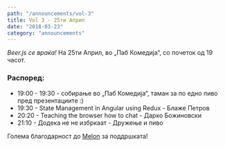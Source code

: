 ```yaml
---
path: "/announcements/vol-3"
title: Vol 3 - 25ти Април
date: "2018-03-23"
category: "announcements"
---
```


_Beer.js се враќа!_ На 25ти Април, во „Паб Комедија“, со почеток од 19 часот.

### Распоред:

* 19:00 - 19:30 - собирање во „Паб Комедија“, таман за по едно пиво пред презeнтациите :)
* 19:30 - State Management in Angular using Redux - Блаже Петров
* 20:20 - Teaching the browser how to chat - Дарко Божиновски 
* 21:10 - Додека не не избркаат - Дружење и пиво

Голема благодарност до [Melon](https://melontech.com/) за поддршката!

